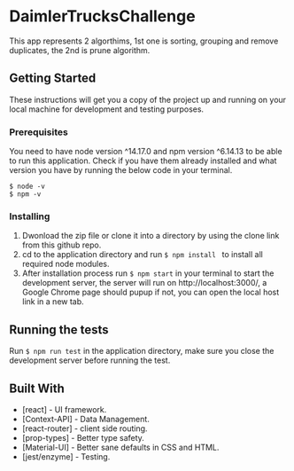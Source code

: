 # DaimlerTrucksChallenge

This app represents 2 algorthims, 1st one is sorting, grouping and remove duplicates, the 2nd is prune algorithm.

## Getting Started

These instructions will get you a copy of the project up and running on your local machine for development and testing purposes.

### Prerequisites

You need to have node version ^14.17.0 and npm version ^6.14.13 to be able to run this application. Check if you have them already installed and what version you have by running the below code in your terminal.

```
$ node -v
$ npm -v
```

### Installing

1. Dwonload the zip file or clone it into a directory by using the clone link from this github repo.<br>
2. cd to the application directory and run
   `$ npm install `
   to install all required node modules.
3. After installation process run
   `$ npm start`
   in your terminal to start the development server, the server will run on http://localhost:3000/, a Google Chrome page should pupup if not, you can open the local host link in a new tab.

## Running the tests

Run `$ npm run test` in the application directory, make sure you close the development server before running the test.

## Built With

- [react] - UI framework.
- [Context-API] - Data Management.
- [react-router] - client side routing.
- [prop-types] - Better type safety.
- [Material-UI] - Better sane defaults in CSS and HTML.
- [jest/enzyme] - Testing.
